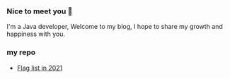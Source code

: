 ### Nice to meet you 👋
I'm a Java developer,
Welcome to my blog, I hope to share my growth and happiness with you.  
### my repo
- [Flag list in 2021](https://github.com/shijie666/2021)

<!--
**shijie666/shijie666** is a ✨ _special_ ✨ repository because its `README.md` (this file) appears on your GitHub profile.

Here are some ideas to get you started:

- 🔭 I’m currently working on ...
- 🌱 I’m currently learning ...
- 👯 I’m looking to collaborate on ...
- 🤔 I’m looking for help with ...
- 💬 Ask me about ...
- 📫 How to reach me: ...
- 😄 Pronouns: ...
- ⚡ Fun fact: ...
-->
